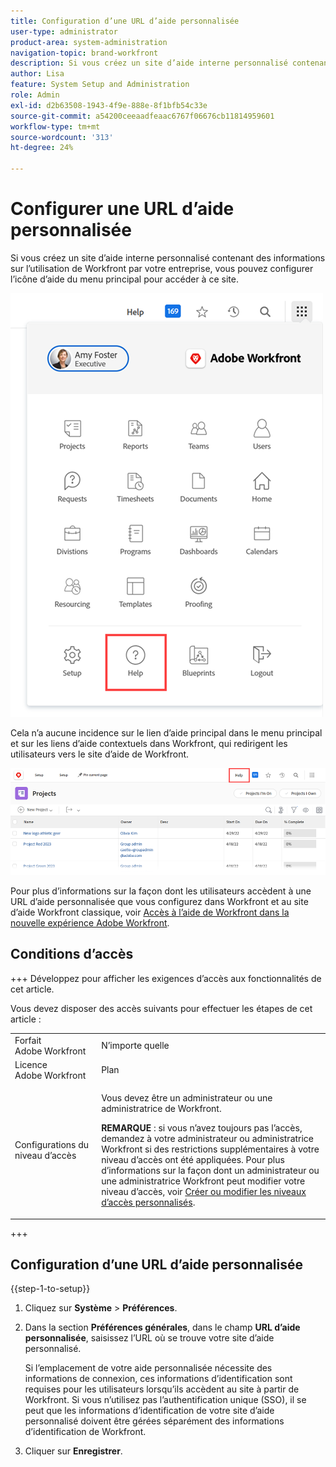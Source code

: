 ```yaml
---
title: Configuration d’une URL d’aide personnalisée
user-type: administrator
product-area: system-administration
navigation-topic: brand-workfront
description: Si vous créez un site d’aide interne personnalisé contenant des informations sur l’utilisation de Workfront par votre entreprise, vous pouvez configurer l’icône d’aide du menu principal pour accéder à ce site. Cela n’a aucune incidence sur le lien d’aide principal dans le menu principal et sur les liens d’aide contextuels dans Workfront, qui redirigent les utilisateurs vers le site d’aide de Workfront.
author: Lisa
feature: System Setup and Administration
role: Admin
exl-id: d2b63508-1943-4f9e-888e-8f1bfb54c33e
source-git-commit: a54200ceeaadfeaac6767f06676cb11814959601
workflow-type: tm+mt
source-wordcount: '313'
ht-degree: 24%

---
```


# Configurer une URL d’aide personnalisée

Si vous créez un site d’aide interne personnalisé contenant des informations sur l’utilisation de Workfront par votre entreprise, vous pouvez configurer l’icône d’aide du menu principal pour accéder à ce site.

![](assets/custom-help-button.png)

Cela n’a aucune incidence sur le lien d’aide principal dans le menu principal et sur les liens d’aide contextuels dans Workfront, qui redirigent les utilisateurs vers le site d’aide de Workfront.

![](assets/custom-help-url.png)

Pour plus d’informations sur la façon dont les utilisateurs accèdent à une URL d’aide personnalisée que vous configurez dans Workfront et au site d’aide Workfront classique, voir [Accès à l’aide de Workfront dans la nouvelle expérience Adobe Workfront](/help/quicksilver/workfront-basics/navigate-workfront/workfront-navigation/access-workfront-help.md).

## Conditions d’accès

+++ Développez pour afficher les exigences d’accès aux fonctionnalités de cet article.

Vous devez disposer des accès suivants pour effectuer les étapes de cet article :

<table style="table-layout:auto"> 
 <col> 
 <col> 
 <tbody> 
  <tr> 
   <td role="rowheader">Forfait Adobe Workfront</td> 
   <td>N’importe quelle</td> 
  </tr> 
  <tr> 
   <td role="rowheader">Licence Adobe Workfront</td> 
   <td>Plan</td> 
  </tr> 
  <tr> 
   <td role="rowheader">Configurations du niveau d’accès</td> 
   <td> <p>Vous devez être un administrateur ou une administratrice de Workfront.</p> <p><b>REMARQUE</b> : si vous n’avez toujours pas l’accès, demandez à votre administrateur ou administratrice Workfront si des restrictions supplémentaires à votre niveau d’accès ont été appliquées. Pour plus d’informations sur la façon dont un administrateur ou une administratrice Workfront peut modifier votre niveau d’accès, voir <a href="../../../administration-and-setup/add-users/configure-and-grant-access/create-modify-access-levels.md" class="MCXref xref">Créer ou modifier les niveaux d’accès personnalisés</a>.</p> </td> 
  </tr> 
 </tbody> 
</table>

+++

## Configuration d’une URL d’aide personnalisée

{{step-1-to-setup}}

1. Cliquez sur **Système** > **Préférences**.
1. Dans la section **Préférences générales**, dans le champ **URL d’aide personnalisée**, saisissez l’URL où se trouve votre site d’aide personnalisé.

   Si l’emplacement de votre aide personnalisée nécessite des informations de connexion, ces informations d’identification sont requises pour les utilisateurs lorsqu’ils accèdent au site à partir de Workfront. Si vous n’utilisez pas l’authentification unique (SSO), il se peut que les informations d’identification de votre site d’aide personnalisé doivent être gérées séparément des informations d’identification de Workfront.

1. Cliquer sur **Enregistrer**.
